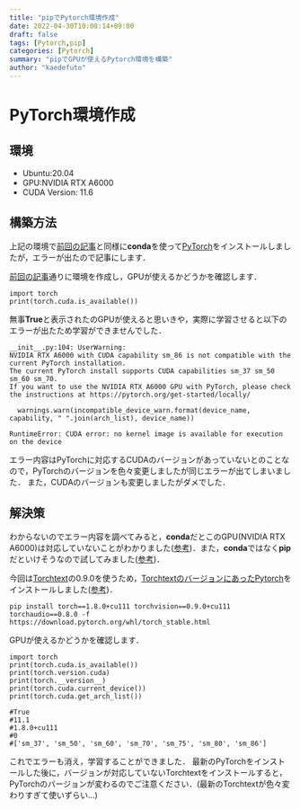 ```yaml
---
title: "pipでPytorch環境作成"
date: 2022-04-30T10:08:14+09:00
draft: false
tags: [Pytorch,pip]
categories: [Pytorch]
summary: "pipでGPUが使えるPytorch環境を構築"
author: "kaedefuto"
---
```


# PyTorch環境作成

## 環境
- Ubuntu:20.04
- GPU:NVIDIA RTX A6000
- CUDA Version: 11.6

## 構築方法

上記の環境で[前回の記事](https://kaedefuto.github.io/kaede_blog/posts/1/conda/)と同様に**conda**を使って[PyTorch](https://pytorch.org/)をインストールしましたが，エラーが出たので記事にします．

[前回の記事](https://kaedefuto.github.io/kaede_blog/posts/1/conda/)通りに環境を作成し，GPUが使えるかどうかを確認します．

```
import torch  
print(torch.cuda.is_available())
```

無事**True**と表示されたのGPUが使えると思いきや，実際に学習させると以下のエラーが出たため学習ができませんでした．

```
__init__.py:104: UserWarning: 
NVIDIA RTX A6000 with CUDA capability sm_86 is not compatible with the current PyTorch installation.
The current PyTorch install supports CUDA capabilities sm_37 sm_50 sm_60 sm_70.
If you want to use the NVIDIA RTX A6000 GPU with PyTorch, please check the instructions at https://pytorch.org/get-started/locally/

  warnings.warn(incompatible_device_warn.format(device_name, capability, " ".join(arch_list), device_name))

RuntimeError: CUDA error: no kernel image is available for execution on the device
```

エラー内容はPyTorchに対応するCUDAのバージョンがあっていないとのことなので，PyTorchのバージョンを色々変更しましたが同じエラーが出てしまいました．
また，CUDAのバージョンも変更しましたがダメでした．

## 解決策

わからないのでエラー内容を調べてみると，**conda**だとこのGPU(NVIDIA RTX A6000)は対応していないことがわかりました([参考](https://github.com/pytorch/pytorch/issues/52288))．また，**conda**ではなく**pip**だといけそうなので試してみました([参考](https://teratail.com/questions/358588))．

今回は[Torchtext](https://pytorch.org/text/stable/index.html#)の0.9.0を使うため，[TorchtextのバージョンにあったPytorch](https://pytorch.org/get-started/previous-versions/)をインストールしました([参考](https://github.com/pytorch/text#installation))．

```
pip install torch==1.8.0+cu111 torchvision==0.9.0+cu111 torchaudio==0.8.0 -f https://download.pytorch.org/whl/torch_stable.html
```

GPUが使えるかどうかを確認します．

```                       
import torch
print(torch.cuda.is_available())
print(torch.version.cuda)
print(torch.__version__)
print(torch.cuda.current_device())
print(torch.cuda.get_arch_list())

#True
#11.1
#1.8.0+cu111
#0
#['sm_37', 'sm_50', 'sm_60', 'sm_70', 'sm_75', 'sm_80', 'sm_86']
```

これでエラーも消え，学習することができました．
最新のPyTorchをインストールした後に，バージョンが対応していないTorchtextをインストールすると，PyTorchのバージョンが変わるのでご注意ください．(最新のTorchtextが色々変わりすぎて使いずらい...)

